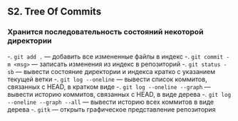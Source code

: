 ## S2. Tree Of Commits
### Хранится последовательность состояний некоторой директории
-. `git add .` — добавить все измененные файлы в индекс
-. `git commit -m <msg>` — записать изменения из индекс в репозиторий
-. `git status -sb` — вывести состояние директории и индекса кратко с указанием текущей ветки
-. `git log --oneline` — вывести список коммитов, связанных с HEAD, в кратком виде
-. `git log --oneline --graph` — вывести историю коммитов, связанных с HEAD, в виде дерева
-. `git log --oneline --graph --all` — вывести историю всех коммитов в виде дерева
-. `gitk` — открыть графическое представление репозитория
